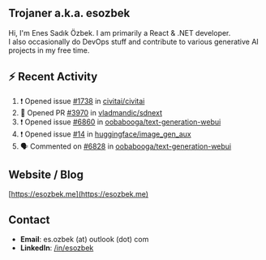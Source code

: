 ##  Trojaner a.k.a. esozbek
Hi, I'm Enes Sadık Özbek. I am primarily a React & .NET developer.  
I also occasionally do DevOps stuff and contribute to various generative AI projects in my free time.

## :zap: Recent Activity

<!--START_SECTION:activity-->
1. ❗ Opened issue [#1738](https://github.com/civitai/civitai/issues/1738) in [civitai/civitai](https://github.com/civitai/civitai)
2. 💪 Opened PR [#3970](https://github.com/vladmandic/sdnext/pull/3970) in [vladmandic/sdnext](https://github.com/vladmandic/sdnext)
3. ❗ Opened issue [#6860](https://github.com/oobabooga/text-generation-webui/issues/6860) in [oobabooga/text-generation-webui](https://github.com/oobabooga/text-generation-webui)
4. ❗ Opened issue [#14](https://github.com/huggingface/image_gen_aux/issues/14) in [huggingface/image_gen_aux](https://github.com/huggingface/image_gen_aux)
5. 🗣 Commented on [#6828](https://github.com/oobabooga/text-generation-webui/issues/6828#issuecomment-2783978548) in [oobabooga/text-generation-webui](https://github.com/oobabooga/text-generation-webui)
<!--END_SECTION:activity-->

## Website / Blog
[https://esozbek.me](https://esozbek.me)

## Contact
- **Email**: es.ozbek (at) outlook (dot) com
- **LinkedIn**: [/in/esozbek](https://linkedin.com/in/esozbek)

